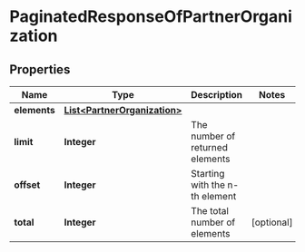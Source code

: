 
# PaginatedResponseOfPartnerOrganization

## Properties
Name | Type | Description | Notes
------------ | ------------- | ------------- | -------------
**elements** | [**List&lt;PartnerOrganization&gt;**](PartnerOrganization.md) |  | 
**limit** | **Integer** | The number of returned elements | 
**offset** | **Integer** | Starting with the n-th element | 
**total** | **Integer** | The total number of elements |  [optional]



